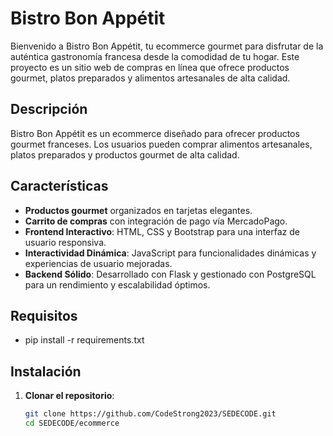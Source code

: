 # Bistro Bon Appétit

Bienvenido a Bistro Bon Appétit, tu ecommerce gourmet para disfrutar de la auténtica gastronomía francesa desde la comodidad de tu hogar. Este proyecto es un sitio web de compras en línea que ofrece productos gourmet, platos preparados y alimentos artesanales de alta calidad.

## Descripción

Bistro Bon Appétit es un ecommerce diseñado para ofrecer productos gourmet franceses. Los usuarios pueden comprar alimentos artesanales, platos preparados y productos gourmet de alta calidad.

## Características

- **Productos gourmet** organizados en tarjetas elegantes.
- **Carrito de compras** con integración de pago vía MercadoPago.
- **Frontend Interactivo**: HTML, CSS y Bootstrap para una interfaz de usuario responsiva.
- **Interactividad Dinámica**: JavaScript para funcionalidades dinámicas y experiencias de usuario mejoradas.
- **Backend Sólido**: Desarrollado con Flask y gestionado con PostgreSQL para un rendimiento y escalabilidad óptimos.

## Requisitos

- pip install -r requirements.txt

## Instalación

1. **Clonar el repositorio**:
   ```bash
   git clone https://github.com/CodeStrong2023/SEDECODE.git
   cd SEDECODE/ecommerce
